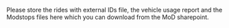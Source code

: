 Please store the rides with external IDs file, the vehicle usage report and the Modstops files here which you can download from the MoD sharepoint.
